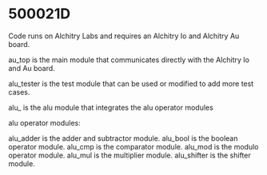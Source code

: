 # 500021D

Code runs on Alchitry Labs and requires an Alchitry Io and Alchitry Au board.

au_top is the main module that communicates directly with the Alchitry Io and Au board.

alu_tester is the test module that can be used or modified to add more test cases.

alu_ is the alu module that integrates the alu operator modules

alu operator modules:

alu_adder is the adder and subtractor module.
alu_bool is the boolean operator module.
alu_cmp is the comparator module.
alu_mod is the modulo operator module.
alu_mul is the multiplier module.
alu_shifter is the shifter module.
